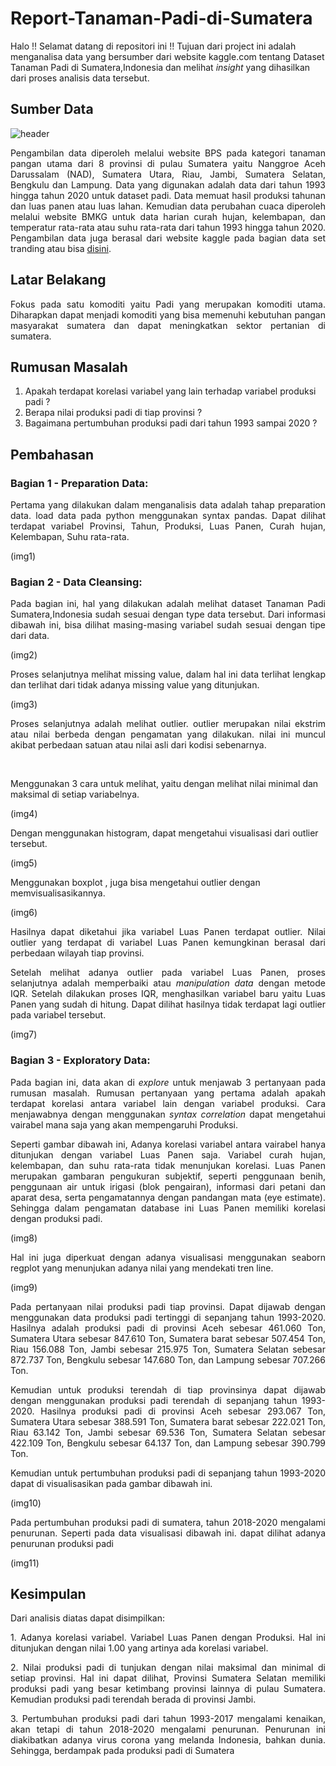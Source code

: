 # Report-Tanaman-Padi-di-Sumatera
Halo !! Selamat datang di repositori ini !! Tujuan dari project ini adalah menganalisa data yang bersumber dari website kaggle.com tentang Dataset Tanaman Padi di Sumatera,Indonesia dan melihat <i>insight</i> yang dihasilkan dari proses analisis data tersebut. 

## Sumber Data
![header](https://user-images.githubusercontent.com/98092595/208815878-21a86f4b-6427-4452-8587-344ae1baaf31.jpg)
<p align="justify">Pengambilan data diperoleh melalui website BPS pada kategori tanaman pangan utama dari 8 provinsi di pulau Sumatera yaitu Nanggroe Aceh Darussalam (NAD), Sumatera Utara, Riau, Jambi, Sumatera Selatan, Bengkulu dan Lampung. Data yang digunakan adalah data dari tahun 1993 hingga tahun 2020 untuk dataset padi. Data memuat hasil produksi tahunan dan luas panen atau luas lahan. Kemudian data perubahan cuaca diperoleh melalui website BMKG untuk data harian curah hujan, kelembapan, dan temperatur rata-rata atau suhu rata-rata dari tahun 1993 hingga tahun 2020. Pengambilan data juga berasal dari website kaggle pada bagian data set tranding atau bisa <a href="https://www.kaggle.com/datasets/ardikasatria/datasettanamanpadisumatera">disini</a>.</p>

## Latar Belakang
<p align="justify">Fokus pada satu komoditi yaitu Padi yang merupakan komoditi utama. Diharapkan dapat menjadi komoditi yang bisa memenuhi kebutuhan pangan masyarakat sumatera dan dapat meningkatkan sektor pertanian di sumatera.</p>

## Rumusan Masalah
1. Apakah terdapat korelasi variabel yang lain terhadap variabel produksi padi ?
2. Berapa nilai produksi padi di tiap provinsi ?
3. Bagaimana pertumbuhan produksi padi dari tahun 1993 sampai 2020 ?

## Pembahasan
<h3>Bagian 1 - Preparation Data:</h3>
<p align="justify">Pertama yang dilakukan dalam menganalisis data adalah tahap preparation data. load data pada python menggunakan syntax pandas. Dapat dilihat terdapat variabel Provinsi, Tahun, Produksi, Luas Panen, Curah hujan, Kelembapan, Suhu rata-rata.</p>
(img1)

<h3>Bagian 2 - Data Cleansing:</h3>
<p align="justify">Pada bagian ini, hal yang dilakukan adalah melihat dataset Tanaman Padi Sumatera,Indonesia sudah sesuai dengan type data tersebut. Dari informasi dibawah ini, bisa dilihat masing-masing variabel sudah sesuai dengan tipe dari data.</p>
(img2)
<p align="justify">Proses selanjutnya melihat missing value, dalam hal ini data terlihat lengkap dan terlihat dari tidak adanya missing value yang ditunjukan.</p>
(img3)
<p align="justify">Proses selanjutnya adalah melihat outlier. outlier merupakan nilai ekstrim atau nilai berbeda dengan pengamatan yang dilakukan. nilai ini muncul akibat perbedaan satuan atau nilai asli dari kodisi sebenarnya.</p>
<br>
<p>Menggunakan 3 cara untuk melihat, yaitu dengan melihat nilai minimal dan maksimal di setiap variabelnya.</p>
(img4)
<p>Dengan menggunakan histogram, dapat mengetahui visualisasi dari outlier tersebut.</p>
(img5)
<p>Menggunakan boxplot , juga bisa mengetahui outlier dengan memvisualisasikannya.</p>
(img6)
<p align="justify">Hasilnya dapat diketahui jika variabel Luas Panen terdapat outlier. Nilai outlier yang terdapat di variabel Luas Panen kemungkinan berasal dari perbedaan wilayah tiap provinsi.</p>
<p align="justify">Setelah melihat adanya outlier pada variabel Luas Panen, proses selanjutnya adalah memperbaiki atau <i>manipulation data</i> dengan metode IQR. Setelah dilakukan proses IQR, menghasilkan variabel baru yaitu Luas Panen yang sudah di hitung. Dapat dilihat hasilnya tidak terdapat lagi outlier pada variabel tersebut.</p>
(img7)

<h3>Bagian 3 - Exploratory Data:</h3>
<p align="justify">Pada bagian ini, data akan di <i>explore</i> untuk menjawab 3 pertanyaan pada rumusan masalah. Rumusan pertanyaan yang pertama adalah apakah terdapat korelasi antara variabel lain dengan variabel produksi. Cara menjawabnya dengan menggunakan <i>syntax correlation</i> dapat mengetahui vairabel mana saja yang akan mempengaruhi Produksi.</p>
<p align="justify">Seperti gambar dibawah ini, Adanya korelasi variabel antara vairabel hanya ditunjukan dengan variabel Luas Panen saja. Variabel curah hujan, kelembapan, dan suhu rata-rata tidak menunjukan korelasi. Luas Panen merupakan gambaran pengukuran subjektif, seperti penggunaan benih, penggunaan air untuk irigasi (blok pengairan), informasi dari petani dan aparat desa, serta pengamatannya dengan pandangan mata (eye estimate). Sehingga dalam pengamatan database ini Luas Panen memiliki korelasi dengan produksi padi. </p>
(img8)
<p align="justify">Hal ini juga diperkuat dengan adanya visualisasi menggunakan seaborn regplot yang menunjukan adanya nilai yang mendekati tren line.</p>
(img9)
<p align="justify">Pada pertanyaan nilai produksi padi tiap provinsi. Dapat dijawab dengan menggunakan data produksi padi tertinggi di sepanjang tahun 1993-2020. Hasilnya adalah produksi padi di provinsi Aceh sebesar 461.060 Ton, Sumatera Utara sebesar 847.610 Ton, Sumatera barat sebesar 507.454 Ton, Riau 156.088 Ton, Jambi sebesar 215.975 Ton, Sumatera Selatan sebesar 872.737 Ton, Bengkulu sebesar 147.680 Ton, dan Lampung sebesar 707.266 Ton.</p>
<p align="justify">Kemudian untuk produksi terendah di tiap provinsinya dapat dijawab dengan menggunakan produksi padi terendah di sepanjang tahun 1993-2020. Hasilnya produksi padi di provinsi Aceh sebesar 293.067 Ton, Sumatera Utara sebesar 388.591 Ton, Sumatera barat sebesar 222.021 Ton, Riau 63.142 Ton, Jambi sebesar 69.536 Ton, Sumatera Selatan sebesar 422.109 Ton, Bengkulu sebesar 64.137 Ton, dan Lampung sebesar 390.799 Ton.</p>
<p align="justify">Kemudian untuk pertumbuhan produksi padi di sepanjang tahun 1993-2020 dapat di visualisasikan pada gambar dibawah ini.</p>
(img10)
<p align="justify">Pada pertumbuhan produksi padi di sumatera, tahun 2018-2020 mengalami penurunan. Seperti pada data visualisasi dibawah ini. dapat dilihat adanya penurunan produksi padi</p>
(img11)

## Kesimpulan
Dari analisis diatas dapat disimpilkan:
<p align="justify">1. Adanya korelasi variabel. Variabel Luas Panen dengan Produksi. Hal ini ditunjukan dengan nilai 1.00 yang artinya ada korelasi variabel.</p> 
<p align="justify">2. Nilai produksi padi di tunjukan dengan nilai maksimal dan minimal di setiap provinsi. Hal ini dapat dilihat, Provinsi Sumatera Selatan memiliki produksi padi yang besar ketimbang provinsi lainnya di pulau Sumatera. Kemudian produksi padi terendah berada di provinsi Jambi.</p>
<p align="justify">3. Pertumbuhan produksi padi dari tahun 1993-2017 mengalami kenaikan, akan tetapi di tahun 2018-2020 mengalami penurunan. Penurunan ini diakibatkan adanya virus corona yang melanda Indonesia, bahkan dunia. Sehingga, berdampak pada produksi padi di Sumatera</p>

